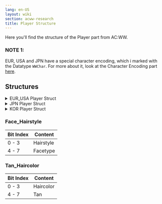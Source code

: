 ```yaml
---
lang: en-US
layout: wiki
section: acww-research
title: Player Structure
---
```


Here you'll find the structure of the Player part from AC:WW.

### NOTE 1:
EUR, USA and JPN have a special character encoding, which i marked with the Datatype `WWChar`. For more about it, look at the Character Encoding part [here](character-encoding).

## Structures
<details>
 <summary>EUR_USA Player Struct</summary>

{% capture eur_usa %}
| Offset          | Datatype       | Size     | Content                 |
| --------------- | -------------- | -------- | ----------------------- |
| 0x0 - 0x228B    |                | 0x228C   | Player size             |
|                 |                |          |                         |
| 0x0 - 0x227     | Pattern_Struct | 0x228    | Pattern 1               |
| 0x228 - 0x44F   | Pattern_Struct | 0x228    | Pattern 2               |
| 0x450 - 0x677   | Pattern_Struct | 0x228    | Pattern 3               |
| 0x678 - 0x89F   | Pattern_Struct | 0x228    | Pattern 4               |
| 0x8A0 - 0xAC7   | Pattern_Struct | 0x228    | Pattern 5               |
| 0xAC8 - 0xCEF   | Pattern_Struct | 0x228    | Pattern 6               |
| 0xCF0 - 0xF17   | Pattern_Struct | 0x228    | Pattern 7               |
| 0xF18 - 0x113F  | Pattern_Struct | 0x228    | Pattern 8               |
| 0x1140 - 0x1147 | uint8_t        | 0x8      | Unknown 1               |
| 0x1148 - 0x123B | Letter_Struct  | 0xF4     | Pocket Letter 1         |
| 0x123C - 0x132F | Letter_Struct  | 0xF4     | Pocket Letter 2         |
| 0x1330 - 0x1423 | Letter_Struct  | 0xF4     | Pocket Letter 3         |
| 0x1518 - 0x160B | Letter_Struct  | 0xF4     | Pocket Letter 5         |
| 0x160C - 0x16FF | Letter_Struct  | 0xF4     | Pocket Letter 6         |
| 0x1700 - 0x17F3 | Letter_Struct  | 0xF4     | Pocket Letter 7         |
| 0x17F4 - 0x18E7 | Letter_Struct  | 0xF4     | Pocket Letter 8         |
| 0x18E8 - 0x19DB | Letter_Struct  | 0xF4     | Pocket Letter 9         |
| 0x19DC - 0x1ACF | Letter_Struct  | 0xF4     | Pocket Letter 10        |
| 0x1AD0 - 0x1AE7 | WWChar         | 0x18     | Default Letter Intro    |
| 0x1AE8 - 0x1AFF | uint8_t        | 0x18     | Unknown 2               |
| 0x1B00 - 0x1B1F | WWChar         | 0x20     | Default Letter End      |
| 0x1B20 - 0x1B20 | uint8_t        | 0x1      | Default Introname Index |
| 0x1B21 - 0x1B21 | uint8_t        | 0x1      | Unknown 3               |
| 0x1B22 - 0x1B23 | uint16_t       | 0x2      | Pocket Item 1           |
| 0x1B24 - 0x1B25 | uint16_t       | 0x2      | Pocket Item 2           |
| 0x1B26 - 0x1B27 | uint16_t       | 0x2      | Pocket Item 3           |
| 0x1B28 - 0x1B29 | uint16_t       | 0x2      | Pocket Item 4           |
| 0x1B2A - 0x1B2B | uint16_t       | 0x2      | Pocket Item 5           |
| 0x1B2C - 0x1B2D | uint16_t       | 0x2      | Pocket Item 6           |
| 0x1B2E - 0x1B2F | uint16_t       | 0x2      | Pocket Item 7           |
| 0x1B30 - 0x1B31 | uint16_t       | 0x2      | Pocket Item 8           |
| 0x1B32 - 0x1B33 | uint16_t       | 0x2      | Pocket Item 9           |
| 0x1B34 - 0x1B35 | uint16_t       | 0x2      | Pocket Item 10          |
| 0x1B36 - 0x1B37 | uint16_t       | 0x2      | Pocket Item 11          |
| 0x1B38 - 0x1B39 | uint16_t       | 0x2      | Pocket Item 12          |
| 0x1B3A - 0x1B3B | uint16_t       | 0x2      | Pocket Item 13          |
| 0x1B3C - 0x1B3D | uint16_t       | 0x2      | Pocket Item 14          |
| 0x1B3E - 0x1B3F | uint16_t       | 0x2      | Pocket Item 15          |
| 0x1B40 - 0x1B43 | uint32_t       | 0x4      | Wallet Amount           |
| 0x1B44 - 0x1C6B | uint8_t        | 0x128    | Unknown 4               |
| 0x1C6C - 0x1D5F | Letter_Struct  | 0xF4     | Future Letter           |
| 0x1D60 - 0x1D62 | uint8_t        | 0x3      | Future Letter D, M, Y   |
| 0x1D63 - 0x21E3 | uint8_t        | 0x481    | Unknown 5               |
| 0x21E4 - 0x21E7 | uint32_t       | 0x4      | Bank Amount             |
| 0x21E8 - 0x2217 | uint8_t        | 0x30     | Unknown 6               |
| 0x2218 - 0x2219 | uint16_t       | 0x2      | Birthday Day, Month     |
| 0x221A - 0x2224 | uint8_t        | 0xB      | Unknown 7               |
| 0x2225 - 0x2225 | uint8_t        | 0x1      | Acorn Festival Acorns   |
| 0x2226 - 0x223B | uint8_t        | 0x16     | Unknown 8               |
| 0x223C - 0x223C | uint8_t        | 0x1      | See [Face_Hairstyle](#face_hairstyle) |
| 0x223D - 0x223D | uint8_t        | 0x1      | See [Tan_HairColor](#tan_haircolor) |
| 0x223E - 0x2275 | uint8_t        | 0x38     | Unknown 9               |
| 0x2276 - 0x2277 | uint16_t       | 0x2      | Town ID                 |
| 0x2278 - 0x227F | WWChar         | 0x8      | Town Name               |
| 0x2280 - 0x2281 | uint16_t       | 0x2      | Player ID               |
| 0x2282 - 0x2289 | WWChar         | 0x8      | Player Name             |
| 0x228A - 0x228A | uint8_t        | 0x1      | Gender                  |
| 0x228B - 0x228B | uint8_t        | 0x1      | Unknown 10              |
{% endcapture %}

{{ eur_usa | markdownify }}

</Details>

<details>
 <summary>JPN Player Struct</summary>

{% capture jpn %}
| Offset          | Datatype       | Size     | Content                 |
| --------------- | -------------- | -------- | ----------------------- |
| 0x0 - 0x1D0F    |                | 0x1D10   | Player size             |
|                 |                |          |                         |
| 0x0 - 0x21F     | Pattern_Struct | 0x220    | Pattern 1               |
| 0x220 - 0x43F   | Pattern_Struct | 0x220    | Pattern 2               |
| 0x440 - 0x65F   | Pattern_Struct | 0x220    | Pattern 3               |
| 0x660 - 0x87F   | Pattern_Struct | 0x220    | Pattern 4               |
| 0x880 - 0xA9F   | Pattern_Struct | 0x220    | Pattern 5               |
| 0xAA0 - 0xCBF   | Pattern_Struct | 0x220    | Pattern 6               |
| 0xCC0 - 0xEDF   | Pattern_Struct | 0x220    | Pattern 7               |
| 0xEE0 - 0x10FF  | Pattern_Struct | 0x220    | Pattern 8               |
| 0x1100 - 0x1107 | uint8_t        | 0x8      | Unknown 1               |
| 0x1108 - 0x1193 | Letter_Struct  | 0x8C     | Pocket Letter 1         |
| 0x1194 - 0x121F | Letter_Struct  | 0x8C     | Pocket Letter 2         |
| 0x1220 - 0x12AB | Letter_Struct  | 0x8C     | Pocket Letter 3         |
| 0x12AC - 0x1337 | Letter_Struct  | 0x8C     | Pocket Letter 4         |
| 0x1338 - 0x13C3 | Letter_Struct  | 0x8C     | Pocket Letter 5         |
| 0x13C4 - 0x144F | Letter_Struct  | 0x8C     | Pocket Letter 6         |
| 0x1450 - 0x14DB | Letter_Struct  | 0x8C     | Pocket Letter 7         |
| 0x14DC - 0x1567 | Letter_Struct  | 0x8C     | Pocket Letter 8         |
| 0x1568 - 0x15F3 | Letter_Struct  | 0x8C     | Pocket Letter 9         |
| 0x15F4 - 0x167F | Letter_Struct  | 0x8C     | Pocket Letter 10        |
| 0x1680 - 0x1689 | WWChar         | 0xA      | Default Letter Intro    |
| 0x168A - 0x1693 | uint8_t        | 0xA      | Unknown 2               |
| 0x1694 - 0x16A3 | WWChar         | 0x10     | Default Letter End      |
| 0x16A4 - 0x16A4 | uint8_t        | 0x1      | Default Introname Index |
| 0x16A5 - 0x16A5 | uint8_t        | 0x1      | Unknown 3               |
| 0x16A6 - 0x16A7 | uint16_t       | 0x2      | Pocket Item 1           |
| 0x16A8 - 0x16A9 | uint16_t       | 0x2      | Pocket Item 2           |
| 0x16AA - 0x16AB | uint16_t       | 0x2      | Pocket Item 3           |
| 0x16AC - 0x16AD | uint16_t       | 0x2      | Pocket Item 4           |
| 0x16AE - 0x16AF | uint16_t       | 0x2      | Pocket Item 5           |
| 0x16B0 - 0x16B1 | uint16_t       | 0x2      | Pocket Item 6           |
| 0x16B2 - 0x16B3 | uint16_t       | 0x2      | Pocket Item 7           |
| 0x16B4 - 0x16B5 | uint16_t       | 0x2      | Pocket Item 8           |
| 0x16B6 - 0x16B7 | uint16_t       | 0x2      | Pocket Item 9           |
| 0x16B8 - 0x16B9 | uint16_t       | 0x2      | Pocket Item 10          |
| 0x16BA - 0x16BB | uint16_t       | 0x2      | Pocket Item 11          |
| 0x16BC - 0x16BD | uint16_t       | 0x2      | Pocket Item 12          |
| 0x16BE - 0x16BF | uint16_t       | 0x2      | Pocket Item 13          |
| 0x16C0 - 0x16C1 | uint16_t       | 0x2      | Pocket Item 14          |
| 0x16C2 - 0x16C3 | uint16_t       | 0x2      | Pocket Item 15          |
| 0x16C4 - 0x16C7 | uint32_t       | 0x4      | Wallet Amount           |
| 0x16C8 - 0x1C6F | uint8_t        | 0x5A8    | Unknown 4               |
| 0x1C70 - 0x1C73 | uint32_t       | 0x4      | Bank Amount             |
| 0x1C74 - 0x1C9D | uint8_t        | 0x2A     | Unknown 5               |
| 0x1C9E - 0x1C9E | uint8_t        | 0x1      | Attic Bed               |
| 0x1C9F - 0x1CA3 | uint8_t        | 0x5      | Unknown 5               |
| 0x1CA4 - 0x1CA5 | uint16_t       | 0x2      | Birthday, Day Month     |
| 0x1CA6 - 0xACB0 | uint8_t        | 0xB      | Unknown 6               |
| 0x1CB1 - 0x1CB1 | uint8_t        | 0x1      | Acorn Festival Acorns   |
| 0x1CB2 - 0x1CC5 | uint8_t        | 0x14     | Unknown 7               |
| 0x1CC6 - 0x1CC6 | uint8_t        | 0x1      | See [Face_Hairstyle](#face_hairstyle) |
| 0x1CC7 - 0x1CC7 | uint8_t        | 0x1      | See [Tan_HairColor](#tan_haircolor) |
| 0x1CC8 - 0x1CFB | uint8_t        | 0x36     | Unknown 8               |
| 0x1CFC - 0x1CFD | uint16_t       | 0x2      | Town ID                 |
| 0x1CFE - 0x1D03 | WWChar         | 0x6      | Town Name               |
| 0x1D04 - 0x1D05 | uint16_t       | 0x2      | Player ID               |
| 0x1D06 - 0x1D0B | WWChar         | 0x6      | Player Name             |
| 0x1D0C - 0x1D0C | uint8_t        | 0x1      | Gender                  |
| 0x1D0D - 0x1D0F | uint8_t        | 0x3      | Unknown 9               |
{% endcapture %}

{{ jpn | markdownify }}
</Details>

<details>
 <summary>KOR Player Struct</summary>

{% capture kor %}
| Offset          | Datatype       | Size     | Content                 |
| --------------- | -------------- | -------- | ----------------------- |
| 0x0 - 0x249B    |                | 0x249C   | Player size             |
|                 |                |          |                         |
| 0x0 - 0x233     | Pattern_Struct | 0x234    | Pattern 1               |
| 0x234 - 0x467   | Pattern_Struct | 0x234    | Pattern 2               |
| 0x468 - 0x69B   | Pattern_Struct | 0x234    | Pattern 3               |
| 0x69C - 0x8CF   | Pattern_Struct | 0x234    | Pattern 4               |
| 0x8D0 - 0xB03   | Pattern_Struct | 0x234    | Pattern 5               |
| 0xB04 - 0xD37   | Pattern_Struct | 0x234    | Pattern 6               |
| 0xD38 - 0xF6B   | Pattern_Struct | 0x234    | Pattern 7               |
| 0xF6C - 0x119F  | Pattern_Struct | 0x234    | Pattern 8               |
| 0x11A0 - 0x11A7 | uint8_t        | 0x8      | Unknown 1               |
| 0x11A8 - 0x12A7 | Letter_Struct  | 0x100    | Pocket Letter 1         |
| 0x12A8 - 0x13A7 | Letter_Struct  | 0x100    | Pocket Letter 2         |
| 0x13A8 - 0x14A7 | Letter_Struct  | 0x100    | Pocket Letter 3         |
| 0x14A8 - 0x15A7 | Letter_Struct  | 0x100    | Pocket Letter 4         |
| 0x15A8 - 0x16A7 | Letter_Struct  | 0x100    | Pocket Letter 5         |
| 0x16A8 - 0x17A7 | Letter_Struct  | 0x100    | Pocket Letter 6         |
| 0x17A8 - 0x18A7 | Letter_Struct  | 0x100    | Pocket Letter 7         |
| 0x18A8 - 0x19A7 | Letter_Struct  | 0x100    | Pocket Letter 8         |
| 0x19A8 - 0x1AA7 | Letter_Struct  | 0x100    | Pocket Letter 9         |
| 0x1AA8 - 0x1BA7 | Letter_Struct  | 0x100    | Pocket Letter 10        |
| 0x1BA8 - 0x1BBB | char16_t       | 0x14     | Default Letter Intro    |
| 0x1BBC - 0x1BCF | uint8_t        | 0x14     | Unknown 2               |
| 0x1BD0 - 0x1BEF | char16_t       | 0x20     | Default Letter End      |
| 0x1BF0 - 0x1BF0 | uint8_t        | 0x1      | Default Introname Index |
| 0x1BF1 - 0x1BF1 | uint8_t        | 0x1      | Unknown 3               |
| 0x1BF2 - 0x1BF3 | uint16_t       | 0x2      | Pocket Item 1           |
| 0x1BF4 - 0x1BF5 | uint16_t       | 0x2      | Pocket Item 2           |
| 0x1BF6 - 0x1BF7 | uint16_t       | 0x2      | Pocket Item 3           |
| 0x1BF8 - 0x1BF9 | uint16_t       | 0x2      | Pocket Item 4           |
| 0x1BFA - 0x1BFB | uint16_t       | 0x2      | Pocket Item 5           |
| 0x1BFC - 0x1BFD | uint16_t       | 0x2      | Pocket Item 6           |
| 0x1BFE - 0x1BFF | uint16_t       | 0x2      | Pocket Item 7           |
| 0x1C00 - 0x1C01 | uint16_t       | 0x2      | Pocket Item 8           |
| 0x1C02 - 0x1C03 | uint16_t       | 0x2      | Pocket Item 9           |
| 0x1C04 - 0x1C05 | uint16_t       | 0x2      | Pocket Item 10          |
| 0x1C06 - 0x1C07 | uint16_t       | 0x2      | Pocket Item 11          |
| 0x1C08 - 0x1C09 | uint16_t       | 0x2      | Pocket Item 12          |
| 0x1C0A - 0x1C0B | uint16_t       | 0x2      | Pocket Item 13          |
| 0x1C0C - 0x1C0D | uint16_t       | 0x2      | Pocket Item 14          |
| 0x1C0E - 0x1C0F | uint16_t       | 0x2      | Pocket Item 15          |
| 0x1C10 - 0x1C13 | uint32_t       | 0x4      | Wallet Amount           |
| 0x1C14 - 0x24DF | uint8_t        | 0x7CC    | Unknown 4               |
| 0x23E0 - 0x23E3 | uint32_t       | 0x4      | Bank Amount             |
| 0x23E4 - 0x2414 | uint8_t        | 0x31     | Unknown 5               |
| 0x2414 - 0x2415 | uint16_t       | 0x2      | Birthday, Day Month     |
| 0x2416 - 0x2420 | uint8_t        | 0xB      | Unknown 6               |
| 0x2421 - 0x2421 | uint8_t        | 0x1      | Acorn Festival Acorns   |
| 0x2422 - 0x243B | uint8_t        | 0x1A     | Unknown 7               |
| 0x243C - 0x243C | uint8_t        | 0x1      | See [Face_Hairstyle](#face_hairstyle) |
| 0x243D - 0x243D | uint8_t        | 0x1      | See [Tan_HairColor](#tan_haircolor) |
| 0x243E - 0x247D | uint8_t        | 0x40     | Unknown 8               |
| 0x247E - 0x247F | uint16_t       | 0x2      | Town ID                 |
| 0x2480 - 0x248B | char16_t       | 0xC      | Town Name               |
| 0x248C - 0x248D | uint16_t       | 0x2      | Player ID               |
| 0x248E - 0x2499 | char16_t       | 0xC      | Player Name             |
| 0x249A - 0x249A | uint8_t        | 0x1      | Gender                  |
| 0x249B - 0x249B | uint8_t        | 0x1      | Unknown 9               |
{% endcapture %}

{{ kor | markdownify }}

</Details>

### Face_Hairstyle

| Bit Index | Content   |
| --------- | --------- |
| 0 - 3     | Hairstyle |
| 4 - 7     | Facetype  |

### Tan_Haircolor

| Bit Index | Content   |
| --------- | --------- |
| 0 - 3     | Haircolor |
| 4 - 7     | Tan       |